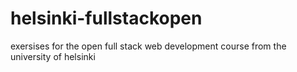 # helsinki-fullstackopen
exersises for the open full stack web development course from the university of helsinki
